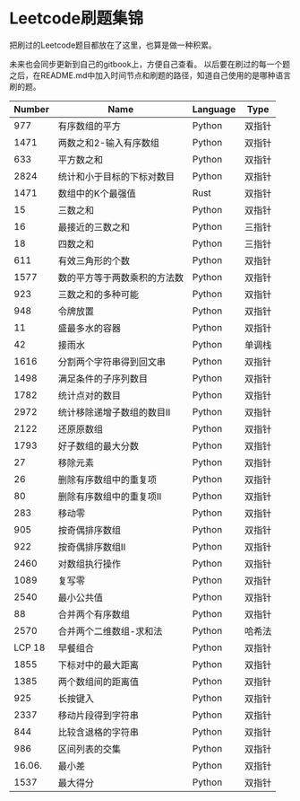 # Leetcode刷题集锦
把刷过的Leetcode题目都放在了这里，也算是做一种积累。

未来也会同步更新到自己的gitbook上，方便自己查看。
以后要在刷过的每一个题之后，在README.md中加入时间节点和刷题的路径，知道自己使用的是哪种语言刷的题。

|Number|Name|Language|Type|
|------|---|--------|----|
|977|有序数组的平方|Python| 双指针
|1471|两数之和2-输入有序数组|Python|双指针|
|633|平方数之和|Python|双指针|
|2824|统计和小于目标的下标对数目|Python|双指针|
|1471|数组中的K个最强值|Rust|双指针|
|15|三数之和|Python|双指针|
|16|最接近的三数之和|Python|三指针|
|18|四数之和|Python|三指针|
|611|有效三角形的个数|Python|双指针|
|1577|数的平方等于两数乘积的方法数|Python|双指针|
|923|三数之和的多种可能|Python|双指针|
|948|令牌放置|Python|双指针|
|11|盛最多水的容器|Python|双指针|
|42|接雨水|Python|单调栈|
|1616|分割两个字符串得到回文串|Python|双指针|
|1498|满足条件的子序列数目|Python|双指针|
|1782|统计点对的数目|Python|双指针|
|2972|统计移除递增子数组的数目Ⅱ|Python|双指针|
|2122|还原原数组|Python|双指针|
|1793|好子数组的最大分数|Python|双指针|
|27|移除元素|Python|双指针|
|26|删除有序数组中的重复项|Python|双指针|
|80|删除有序数组中的重复项Ⅱ|Python|双指针|
|283|移动零|Python|双指针|
|905|按奇偶排序数组|Python|双指针|
|922|按奇偶排序数组Ⅱ|Python|双指针|
|2460|对数组执行操作|Python|双指针|
|1089|复写零|Python|双指针|
|2540|最小公共值|Python|双指针|
|88|合并两个有序数组|Python|双指针|
|2570|合并两个二维数组-求和法|Python|哈希法|
|LCP 18|早餐组合|Python|双指针|
|1855|下标对中的最大距离|Python|双指针|
|1385|两个数组间的距离值|Python|双指针|
|925|长按键入|Python|双指针|
|2337|移动片段得到字符串|Python|双指针|
|844|比较含退格的字符串|Python|双指针|
|986|区间列表的交集|Python|双指针|
|16.06.|最小差|Python|双指针|
|1537|最大得分|Python|双指针|








